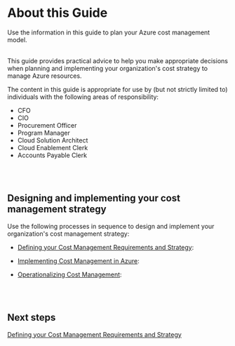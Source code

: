 # About this Guide
Use the information in this guide to plan your Azure cost management model. 
<br />
<br />

This guide provides practical advice to help you make appropriate decisions when planning and implementing your organization's cost strategy to manage Azure resources.

The content in this guide is appropriate for use by (but not strictly limited to) individuals with the following areas of responsibility:  
- CFO
- CIO
- Procurement Officer
- Program Manager
- Cloud Solution Architect
- Cloud Enablement Clerk 
- Accounts Payable Clerk
<br />
<br />

## Designing and implementing your cost management strategy
Use the following processes in sequence to design and implement your organization's cost management strategy:

- [Defining your Cost Management Requirements and Strategy](New-1.0-Defining-your-Cost-Management-Requirements-and-Strategy.md):  

- [Implementing Cost Management in Azure](New-2.0-Implementing-cost-management-in-Azure.md):  

- [Operationalizing Cost Management](New-3.0-Operationalizing-Cost-Management.md):  
<br />
<br />

## Next steps
[Defining your Cost Management Requirements and Strategy](New-1.0-Defining-your-Cost-Management-Requirements-and-Strategy.md)
